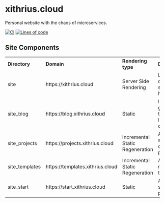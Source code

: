 # xithrius.cloud

Personal website with the chaos of microservices.

[![CI](https://github.com/Xithrius/xithrius.cloud/actions/workflows/ci.yml/badge.svg)](https://github.com/Xithrius/xithrius.cloud/actions/workflows/ci.yml)
[![Lines of code](https://tokei.rs/b1/github/Xithrius/xithrius.cloud?category=code)](https://github.com/Xithrius/xithrius.cloud)

## Site Components

<table>
<tr>
<td> <b>Directory</b>
<td> <b>Domain</b>
<td> <b>Rendering type</b>
<td> <b>Description</b>

<tr>
 <td> site
 <td> https://xithrius.cloud
 <td> Server Side Rendering
 <td> Links to all other subdomains, homepage

<tr>
 <td> site_blog
 <td> https://blog.xithrius.cloud
 <td> Static
 <td> I like to write guides, and things that I've recently discovered

<tr>
 <td> site_projects
 <td> https://projects.xithrius.cloud
 <td> Incremental Static Regeneration
 <td> A place to show some of my projects

<tr>
 <td> site_templates
 <td> https://templates.xithrius.cloud
 <td> Incremental Static Regeneration
 <td> All my repository templates

<tr>
 <td> site_start
 <td> https://start.xithrius.cloud
 <td> Static
 <td> A very simple start page

</table>
